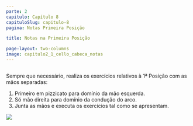 ```yaml
---
parte: 2
capitulo: Capítulo 8
capituloSlug: capitulo-8
pagina: Notas Primeira Posição

title: Notas na Primeira Posição

page-layout: two-columns
image: capitulo2_1_cello_cabeca_notas
---
```


<div class="column">
	<p class="large-text">Sempre que necessário, realiza os exercícios relativos à 1ª Posição com as mãos separadas:</p>
	<ol class="large">
		<li> Primeiro em pizzicato para domínio da mão esquerda.</li>
		<li> Só mão direita para domínio da condução do arco.</li>
		<li> Junta as mãos e executa os exercícios tal como se apresentam.</li>
	</ol>
</div>

<div class="column">
	<img src="{{site.baseurl}}/assets/graphics/content/capitulo_2_1_cello_notas.jpg"/>
</div>



